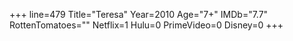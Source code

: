 +++
line=479
Title="Teresa"
Year=2010
Age="7+"
IMDb="7.7"
RottenTomatoes=""
Netflix=1
Hulu=0
PrimeVideo=0
Disney=0
+++

